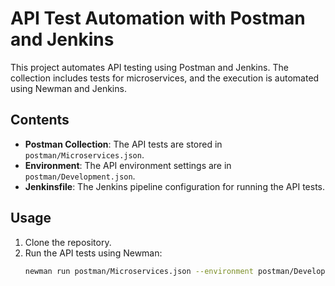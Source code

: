 # API Test Automation with Postman and Jenkins

This project automates API testing using Postman and Jenkins. The collection includes tests for microservices, and the execution is automated using Newman and Jenkins.

## Contents

- **Postman Collection**: The API tests are stored in `postman/Microservices.json`.
- **Environment**: The API environment settings are in `postman/Development.json`.
- **Jenkinsfile**: The Jenkins pipeline configuration for running the API tests.

## Usage

1. Clone the repository.
2. Run the API tests using Newman:
   ```bash
   newman run postman/Microservices.json --environment postman/Development.json
